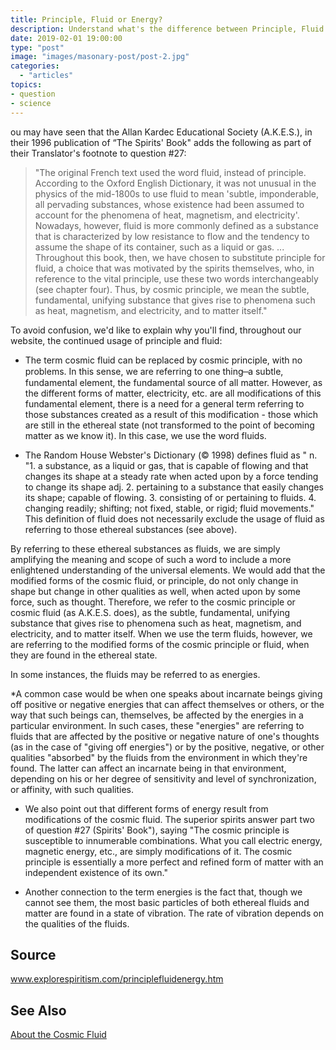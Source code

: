 ```yaml
---
title: Principle, Fluid or Energy?
description: Understand what's the difference between Principle, Fluid and Energy according to Spiritism
date: 2019-02-01 19:00:00
type: "post"
image: "images/masonary-post/post-2.jpg"
categories: 
  - "articles"
topics: 
- question
- science
---
```


ou may have seen that the Allan Kardec Educational Society (A.K.E.S.), in their 1996 publication of “The Spirits' Book" adds the following as part of their Translator's footnote to question #27:

> "The original French text used the word fluid, instead of principle.  According to the Oxford English Dictionary, it was not unusual in the physics of the mid-1800s to use fluid to mean 'subtle, imponderable, all pervading substances, whose existence had been assumed to account for the phenomena of heat, magnetism, and electricity'. Nowadays, however, fluid is more commonly defined as a substance that is characterized by low resistance to flow and the tendency to assume the shape of its container, such as a liquid or gas. ... Throughout this book, then, we have chosen to substitute principle for fluid, a choice that was motivated by the spirits themselves, who, in reference to the vital principle, use these two words interchangeably (see chapter four). Thus, by cosmic principle, we mean the subtle, fundamental, unifying substance that gives rise to phenomena such as heat, magnetism, and electricity, and to matter itself."

To avoid confusion, we'd like to explain why you'll find, throughout our website, the continued usage of principle and fluid:  

* The term cosmic fluid can be replaced by cosmic principle, with no problems. In this sense, we are referring to one thing  ̶   a subtle, fundamental element, the fundamental source of all matter.  However, as the different forms of matter, electricity, etc. are all modifications of this fundamental element, there is a need for a general term referring to those substances created as a result of this modification - those which are still in the ethereal state (not transformed to the point of becoming matter as we know it).  In this case, we use the word fluids.

* The Random House Webster's Dictionary (© 1998) defines fluid as " n. "1. a substance, as a liquid or gas, that is capable of flowing and that changes its shape at a steady rate when acted upon by a force tending to change its shape  adj. 2. pertaining to a substance that easily changes its shape; capable of flowing. 3. consisting of or pertaining to fluids.  4. changing readily; shifting; not fixed, stable, or rigid; fluid movements."   This definition of fluid does not necessarily exclude the usage of fluid as referring to those ethereal substances (see above). 

By referring to these ethereal substances as fluids, we are simply amplifying the meaning and scope of such a word to include a more enlightened understanding of the universal elements. We would add that the modified forms of the cosmic fluid, or principle, do not only change in shape but change in other qualities as well, when acted upon by some force, such as thought.   Therefore, we refer to the cosmic principle or cosmic fluid (as A.K.E.S. does), as the subtle, fundamental, unifying substance that gives rise to phenomena such as heat, magnetism, and electricity, and to matter itself. When we use the term fluids, however, we are referring to the modified forms of the cosmic principle or fluid, when they are found in the ethereal state.

In some instances, the fluids may be referred to as energies. 

*A common case would be when one speaks about incarnate beings giving off positive or negative energies that can affect themselves or others, or the way that such beings can, themselves, be affected by the energies in a particular environment.  In such cases, these "energies" are referring to fluids that are affected by the positive or negative nature of one's thoughts (as in the case of "giving off energies") or by the positive, negative, or other qualities "absorbed" by the fluids from the environment in which they're found.  The latter can  affect an incarnate being in that environment, depending on his or her degree of sensitivity and level of synchronization, or affinity, with such qualities.  

* We also point out that different forms of energy result from modifications of the cosmic fluid. The superior spirits answer part two of question #27 (Spirits' Book"), saying  "The cosmic principle is susceptible to innumerable combinations.  What you call electric energy, magnetic energy, etc., are simply modifications of it.  The cosmic principle is essentially a more perfect and refined form of matter with an independent existence of its own."

* Another connection to the term energies is the fact that, though we cannot see them, the most basic particles of both ethereal fluids and matter are found in a state of vibration.  The rate of vibration depends on the qualities of the fluids. 

## Source
www.explorespiritism.com/principlefluidenergy.htm

## See Also
[About the Cosmic Fluid](/about/cosmic-fluid)

